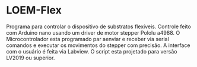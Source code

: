# LOEM-Flex
Programa para controlar o dispositivo de substratos flexíveis. 
Controle feito com Arduino nano usando um driver de motor stepper Pololu a4988.
O Microcontrolador esta programado par aenviar e receber via serial comandos e executar os movimentos do stepper com precisão. 
A interface com o usuário é feita via Labview. O script esta projetado para versão LV2019 ou superior.
